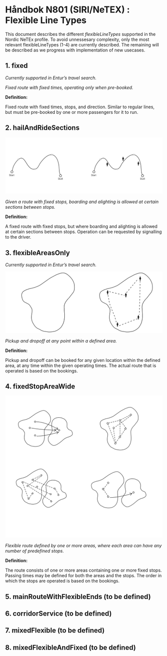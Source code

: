 # Håndbok N801 \(SIRI/NeTEX\) : Flexible Line Types

This document describes the different _flexibleLineTypes_ supported in the Nordic NeTEx profile. To avoid unnessesary complexity, only the most relevant flexibleLineTypes \(1-4\) are currently described. The remaining will be described as we progress with implementation of new usecases.

## **1. fixed**  <a id="FlexibleLineTypes-1.fixed"></a>

_Currently supported in Entur’s travel search._

_Fixed route with fixed times, operating only when pre-booked._

**Definition:** 

Fixed route with fixed times, stops, and direction. Similar to regular lines, but must be pre-booked by one or more passengers for it to run.

## **2. hailAndRideSections**  <a id="FlexibleLineTypes-2.hailAndRideSections"></a>

![](../.gitbook/assets/1236730036.png)

_Given a route with fixed stops, boarding and alighting is allowed at certain sections between stops._ 

**Definition:** 

A fixed route with fixed stops, but where boarding and alighting is allowed at certain sections between stops. Operation can be requested by signalling to the driver.

## **3. flexibleAreasOnly** <a id="FlexibleLineTypes-3.flexibleAreasOnly"></a>

_Currently supported in Entur’s travel search._

![](../.gitbook/assets/1228800486.png)

_Pickup and dropoff at any point within a defined area._

**Definition:** 

Pickup and dropoff can be booked for any given location within the defined area, at any time within the given operating times. The actual route that is operated is based on the bookings.

## **4. fixedStopAreaWide**  <a id="FlexibleLineTypes-4.fixedStopAreaWide"></a>

![](../.gitbook/assets/1236631691.png)

_Flexible route defined by one or more areas, where each area can have any number of predefined stops._ 

**Definition:**

The route consists of one or more areas containing one or more fixed stops. Passing times may be defined for both the areas and the stops. The order in which the stops are operated is based on the bookings.

## **5. mainRouteWithFlexibleEnds \(to be defined\)** <a id="FlexibleLineTypes-5.mainRouteWithFlexibleEnds(tobedefined)"></a>

## **6. corridorService \(to be defined\)** <a id="FlexibleLineTypes-6.corridorService(tobedefined)"></a>

## **7. mixedFlexible \(to be defined\)** <a id="FlexibleLineTypes-7.mixedFlexible(tobedefined)"></a>

## **8. mixedFlexibleAndFixed \(to be defined\)** <a id="FlexibleLineTypes-8.mixedFlexibleAndFixed(tobedefined)"></a>

